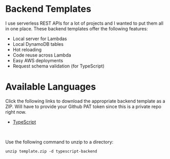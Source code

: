 # Backend Templates
I use serverless REST APIs for a lot of projects and I wanted to put them all in one place. These backend templates offer the following features:
* Local server for Lambdas
* Local DynamoDB tables
* Hot reloading
* Code reuse across Lambda
* Easy AWS deployments
* Request schema validation (for TypeScript)

# Available Languages
Click the following links to download the appropriate backend template as a ZIP. Will have to provide your Github PAT token since this is a private repo right now.

* [TypeScript](https://download-directory.github.io/?url=https://github.com/gilaniasher/backend-templates/tree/main/typescript-backend)

&nbsp;

Use the following command to unzip to a directory:
```
unzip template.zip -d typescript-backend
```
